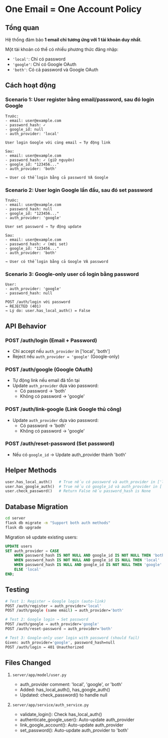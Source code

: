 # One Email = One Account Policy

## Tổng quan

Hệ thống đảm bảo **1 email chỉ tương ứng với 1 tài khoản duy nhất**.

Một tài khoản có thể có nhiều phương thức đăng nhập:
- `'local'`: Chỉ có password
- `'google'`: Chỉ có Google OAuth  
- `'both'`: Có cả password và Google OAuth

## Cách hoạt động

### Scenario 1: User register bằng email/password, sau đó login Google

```
Trước:
- email: user@example.com
- password_hash: ✓
- google_id: null
- auth_provider: 'local'

User login Google với cùng email → Tự động link

Sau:
- email: user@example.com
- password_hash: ✓ (giữ nguyên)
- google_id: "123456..."
- auth_provider: 'both'

→ User có thể login bằng cả password VÀ Google
```

### Scenario 2: User login Google lần đầu, sau đó set password

```
Trước:
- email: user@example.com  
- password_hash: null
- google_id: "123456..."
- auth_provider: 'google'

User set password → Tự động update

Sau:
- email: user@example.com
- password_hash: ✓ (mới set)
- google_id: "123456..."
- auth_provider: 'both'

→ User có thể login bằng cả Google VÀ password
```

### Scenario 3: Google-only user cố login bằng password

```
User:
- auth_provider: 'google'
- password_hash: null

POST /auth/login với password
→ REJECTED (401)
→ Lý do: user.has_local_auth() = False
```

## API Behavior

### POST /auth/login (Email + Password)
- Chỉ accept nếu `auth_provider` in ['local', 'both']
- Reject nếu `auth_provider = 'google'` (Google-only)

### POST /auth/google (Google OAuth)
- Tự động link nếu email đã tồn tại
- Update `auth_provider` dựa vào password:
  - Có password → 'both'
  - Không có password → 'google'

### POST /auth/link-google (Link Google thủ công)
- Update `auth_provider` dựa vào password:
  - Có password → 'both'
  - Không có password → 'google'

### POST /auth/reset-password (Set password)
- Nếu có `google_id` → Update auth_provider thành 'both'

## Helper Methods

```python
user.has_local_auth()   # True nếu có password và auth_provider in ['local', 'both']
user.has_google_auth()  # True nếu có google_id và auth_provider in ['google', 'both']
user.check_password()   # Return False nếu password_hash is None
```

## Database Migration

```bash
cd server
flask db migrate -m "Support both auth methods"
flask db upgrade
```

Migration sẽ update existing users:
```sql
UPDATE users 
SET auth_provider = CASE
    WHEN password_hash IS NOT NULL AND google_id IS NOT NULL THEN 'both'
    WHEN password_hash IS NOT NULL AND google_id IS NULL THEN 'local'
    WHEN password_hash IS NULL AND google_id IS NOT NULL THEN 'google'
    ELSE 'local'
END;
```

## Testing

```bash
# Test 1: Register → Google login (auto-link)
POST /auth/register → auth_provider='local'
POST /auth/google (same email) → auth_provider='both'

# Test 2: Google login → Set password  
POST /auth/google → auth_provider='google'
POST /auth/reset-password → auth_provider='both'

# Test 3: Google-only user login with password (should fail)
Given: auth_provider='google', password_hash=null
POST /auth/login → 401 Unauthorized
```

## Files Changed

1. `server/app/model/user.py`
   - auth_provider comment: 'local', 'google', or 'both'
   - Added: has_local_auth(), has_google_auth()
   - Updated: check_password() to handle null

2. `server/app/service/auth_service.py`
   - validate_login(): Check has_local_auth()
   - authenticate_google_user(): Auto-update auth_provider
   - link_google_account(): Auto-update auth_provider
   - set_password(): Auto-update auth_provider to 'both'
